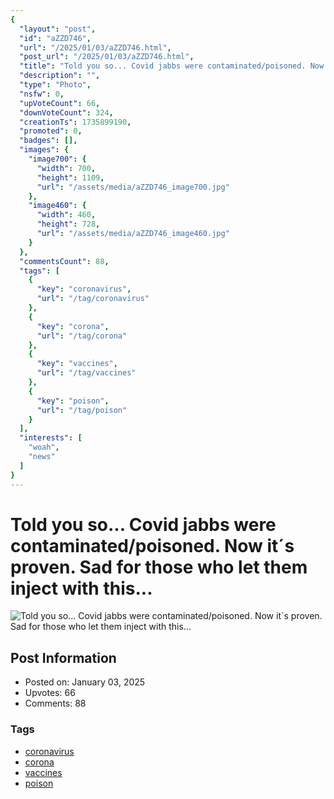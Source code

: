 ```yaml
---
{
  "layout": "post",
  "id": "aZZD746",
  "url": "/2025/01/03/aZZD746.html",
  "post_url": "/2025/01/03/aZZD746.html",
  "title": "Told you so... Covid jabbs were contaminated/poisoned. Now it´s proven. Sad for those who let them inject with this...",
  "description": "",
  "type": "Photo",
  "nsfw": 0,
  "upVoteCount": 66,
  "downVoteCount": 324,
  "creationTs": 1735899190,
  "promoted": 0,
  "badges": [],
  "images": {
    "image700": {
      "width": 700,
      "height": 1109,
      "url": "/assets/media/aZZD746_image700.jpg"
    },
    "image460": {
      "width": 460,
      "height": 728,
      "url": "/assets/media/aZZD746_image460.jpg"
    }
  },
  "commentsCount": 88,
  "tags": [
    {
      "key": "coronavirus",
      "url": "/tag/coronavirus"
    },
    {
      "key": "corona",
      "url": "/tag/corona"
    },
    {
      "key": "vaccines",
      "url": "/tag/vaccines"
    },
    {
      "key": "poison",
      "url": "/tag/poison"
    }
  ],
  "interests": [
    "woah",
    "news"
  ]
}
---
```


# Told you so... Covid jabbs were contaminated/poisoned. Now it´s proven. Sad for those who let them inject with this...

![Told you so... Covid jabbs were contaminated/poisoned. Now it´s proven. Sad for those who let them inject with this...](/assets/media/aZZD746_image700.jpg)

## Post Information

- Posted on: January 03, 2025
- Upvotes: 66
- Comments: 88

### Tags

- [coronavirus](/tag/coronavirus)
- [corona](/tag/corona)
- [vaccines](/tag/vaccines)
- [poison](/tag/poison)
